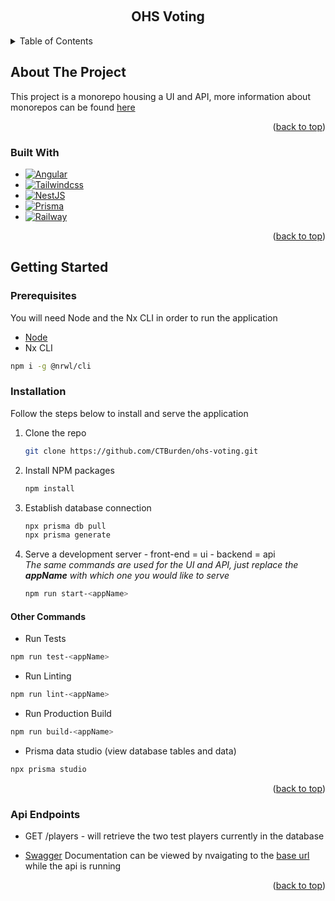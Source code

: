 <a name="readme-top"></a>

<!-- [![Contributors][contributors-shield]][contributors-url]
[![Forks][forks-shield]][forks-url]
[![Stargazers][stars-shield]][stars-url]
[![Issues][issues-shield]][issues-url]
[![MIT License][license-shield]][license-url]
[![LinkedIn][linkedin-shield]][linkedin-url] -->

<!-- PROJECT LOGO -->
<br />
<div align="center">
  <!-- <a href="">
    <img src="" alt="Logo" width="80" height="80">
  </a> -->

  <h2 align="center">OHS Voting</h3>

  <!-- <p align="center">
    <br />
    <a href=""><strong>Explore the docs »</strong></a>
    <br />
    <br />
    <a href="">View Demo</a>
    ·
    <a href="">Report Bug</a>
    ·
    <a href="">Request Feature</a>
  </p> -->
</div>

<!-- TABLE OF CONTENTS -->
<details>
  <summary>Table of Contents</summary>
  <ol>
    <li>
      <a href="#about-the-project">About The Project</a>
      <ul>
        <li><a href="#built-with">Built With</a></li>
      </ul>
    </li>
    <li>
      <a href="#getting-started">Getting Started</a>
      <ul>
        <li><a href="#prerequisites">Prerequisites</a></li>
        <li><a href="#installation">Installation</a></li>
        <li><a href="#other-commands">Other Commands</a></li>
      </ul>
    </li>
    <li><a href="#usage">Usage</a></li>
    <!-- <li><a href="#roadmap">Roadmap</a></li> -->
  </ol>
</details>

<!-- ABOUT THE PROJECT -->

## About The Project

This project is a monorepo housing a UI and API, more information about monorepos can be found [here](https://nx.dev/)

<p align="right">(<a href="#readme-top">back to top</a>)</p>

### Built With

- [![Angular][Angular.io]][Angular-url]
- [![Tailwindcss][TailwindCSS]][Tailwind-url]
- [![NestJS][NestJS]][NestJS-url]
- [![Prisma][Prisma]][Prisma-url]
- [![Railway][Railway]][Railway-url]

<p align="right">(<a href="#readme-top">back to top</a>)</p>

<!-- GETTING STARTED -->

## Getting Started

### Prerequisites

You will need Node and the Nx CLI in order to run the application

- [Node](https://nodejs.org/en/download)
- Nx CLI

```sh
npm i -g @nrwl/cli
```

### Installation

Follow the steps below to install and serve the application

1. Clone the repo
   ```sh
   git clone https://github.com/CTBurden/ohs-voting.git
   ```
2. Install NPM packages
   ```sh
   npm install
   ```
3. Establish database connection
   ```sh
   npx prisma db pull
   npx prisma generate
   ```
4. Serve a development server - front-end = ui - backend = api<br>
   _The same commands are used for the UI and API, just replace the **appName** with which one you would like to serve_

   ```sh
   npm run start-<appName>
   ```

#### Other Commands

- Run Tests

```sh
npm run test-<appName>
```

- Run Linting

```sh
npm run lint-<appName>
```

- Run Production Build

```sh
npm run build-<appName>
```

- Prisma data studio (view database tables and data)

```sh
npx prisma studio
```

<p align="right">(<a href="#readme-top">back to top</a>)</p>

### Api Endpoints

- GET /players - will retrieve the two test players currently in the database

- [Swagger](https://swagger.io/docs/) Documentation can be viewed by nvaigating to the [base url](http://localhost:3000/api) while the api is running

<p align="right">(<a href="#readme-top">back to top</a>)</p>

<!-- ROADMAP -->

<!-- ## Roadmap

- [x]
- [x]
- [ ]
- [ ]
- [ ]
  - [ ]
  - [ ]  -->

<!-- MARKDOWN LINKS & IMAGES -->
<!-- https://www.markdownguide.org/basic-syntax/#reference-style-links -->

[contributors-shield]: https://img.shields.io/github/contributors/othneildrew/Best-README-Template.svg?style=for-the-badge
[contributors-url]: https://github.com/othneildrew/Best-README-Template/graphs/contributors
[forks-shield]: https://img.shields.io/github/forks/othneildrew/Best-README-Template.svg?style=for-the-badge
[forks-url]: https://github.com/othneildrew/Best-README-Template/network/members
[stars-shield]: https://img.shields.io/github/stars/othneildrew/Best-README-Template.svg?style=for-the-badge
[stars-url]: https://github.com/othneildrew/Best-README-Template/stargazers
[issues-shield]: https://img.shields.io/github/issues/othneildrew/Best-README-Template.svg?style=for-the-badge
[issues-url]: https://github.com/othneildrew/Best-README-Template/issues
[license-shield]: https://img.shields.io/github/license/othneildrew/Best-README-Template.svg?style=for-the-badge
[license-url]: https://github.com/othneildrew/Best-README-Template/blob/master/LICENSE.txt
[linkedin-shield]: https://img.shields.io/badge/-LinkedIn-black.svg?style=for-the-badge&logo=linkedin&colorB=555
[linkedin-url]: https://linkedin.com/in/othneildrew
[product-screenshot]: images/screenshot.png
[Angular.io]: https://img.shields.io/badge/Angular-DD0031?style=for-the-badge&logo=angular&logoColor=white
[Angular-url]: https://angular.io/
[TailwindCSS]: https://img.shields.io/static/v1?style=for-the-badge&message=Tailwind+CSS&color=222222&logo=Tailwind+CSS&logoColor=06B6D4&label
[Tailwind-url]: https://tailwindui.com/
[NestJS]: https://img.shields.io/static/v1?style=for-the-badge&message=NestJS&color=E0234E&logo=NestJS&logoColor=FFFFFF&label
[NestJS-url]: https://nestjs.com/
[Prisma]: https://img.shields.io/static/v1?style=for-the-badge&message=Prisma&color=2D3748&logo=Prisma&logoColor=FFFFFF&label
[Prisma-url]: https://www.prisma.io/
[Railway]: https://img.shields.io/static/v1?style=for-the-badge&message=Railway&color=0B0D0E&logo=Railway&logoColor=FFFFFF&label
[Railway-url]: https://railway.app/
